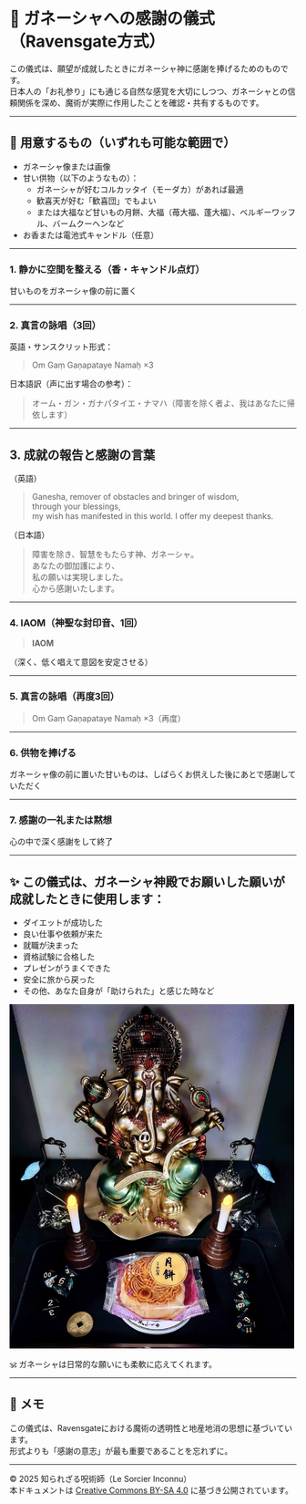 # 🐘 ガネーシャへの感謝の儀式（Ravensgate方式）

この儀式は、願望が成就したときにガネーシャ神に感謝を捧げるためのものです。  
日本人の「お礼参り」にも通じる自然な感覚を大切にしつつ、ガネーシャとの信頼関係を深め、魔術が実際に作用したことを確認・共有するものです。

---

## 🧂 用意するもの（いずれも可能な範囲で）

- ガネーシャ像または画像
- 甘い供物（以下のようなもの）：
  - ガネーシャが好むコルカッタイ（モーダカ）があれば最適
  - 歓喜天が好む「歓喜団」でもよい
  - または大福など甘いもの月餅、大福（苺大福、蓬大福）、ベルギーワッフル、バームクーヘンなど
- お香または電池式キャンドル（任意）

---

### 1. 静かに空間を整える（香・キャンドル点灯）

甘いものをガネーシャ像の前に置く

---

### 2. 真言の詠唱（3回）

英語・サンスクリット形式：
> Om Gaṃ Gaṇapataye Namaḥ ×3

日本語訳（声に出す場合の参考）：
> オーム・ガン・ガナパタイエ・ナマハ（障害を除く者よ、我はあなたに帰依します）

---

## 3. 成就の報告と感謝の言葉

（英語）
> Ganesha, remover of obstacles and bringer of wisdom,  
> through your blessings,  
> my wish has manifested in this world.
> I offer my deepest thanks.

（日本語）
> 障害を除き、智慧をもたらす神、ガネーシャ。  
> あなたの御加護により、  
> 私の願いは実現しました。  
> 心から感謝いたします。

---

### 4. IAOM（神聖な封印音、1回）

> **IAOM**

（深く、低く唱えて意図を安定させる）

---

### 5. 真言の詠唱（再度3回）

> Om Gaṃ Gaṇapataye Namaḥ ×3（再度）

---

### 6. 供物を捧げる

ガネーシャ像の前に置いた甘いものは、しばらくお供えした後にあとで感謝していただく

---

### 7. 感謝の一礼または黙想

心の中で深く感謝をして終了

---

## ✨ この儀式は、ガネーシャ神殿でお願いした願いが成就したときに使用します：

- ダイエットが成功した
- 良い仕事や依頼が来た
- 就職が決まった
- 資格試験に合格した
- プレゼンがうまくできた
- 安全に旅から戻った
- その他、あなた自身が「助けられた」と感じた時など

<img src="ganesha_temple.jpg" width="500">

🕉️ ガネーシャは日常的な願いにも柔軟に応えてくれます。

---

## 🐌 メモ

この儀式は、Ravensgateにおける魔術の透明性と地産地消の思想に基づいています。  
形式よりも「感謝の意志」が最も重要であることを忘れずに。

---

© 2025 知られざる呪術師（Le Sorcier Inconnu）  
本ドキュメントは [Creative Commons BY-SA 4.0](https://creativecommons.org/licenses/by-sa/4.0/deed.ja) に基づき公開されています。
